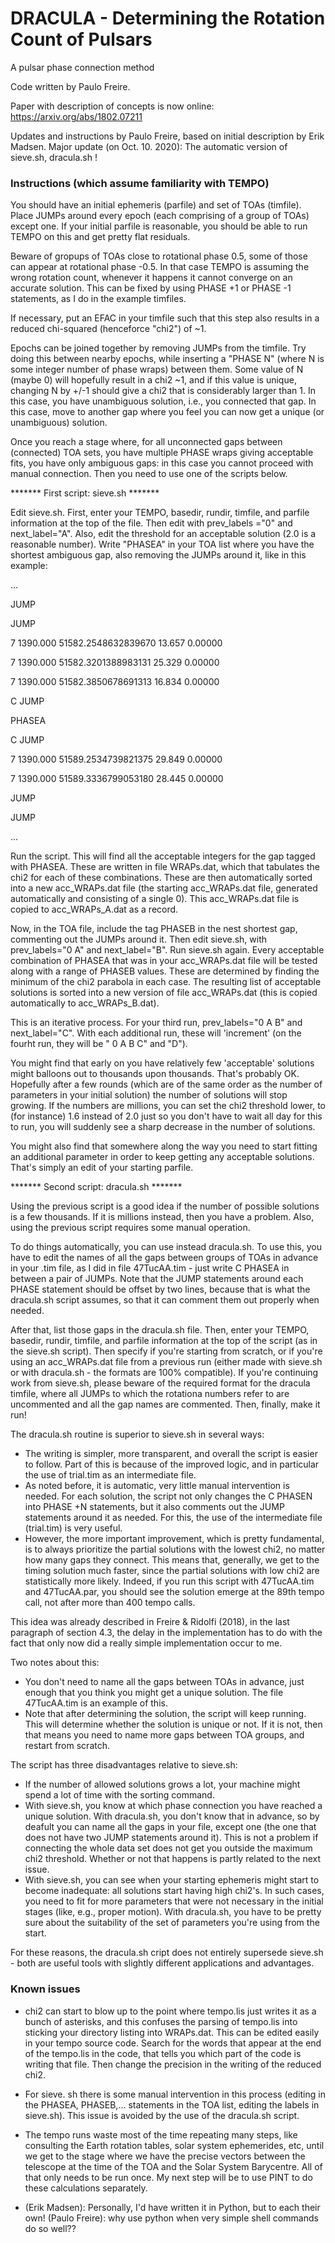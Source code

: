 # DRACULA - Determining the Rotation Count of Pulsars
A pulsar phase connection method

Code written by Paulo Freire. 

Paper with description of concepts is now online: https://arxiv.org/abs/1802.07211

Updates and instructions by Paulo Freire, based on initial description by Erik Madsen.
Major update (on Oct. 10. 2020): The automatic version of sieve.sh, dracula.sh !

### Instructions (which assume familiarity with TEMPO)

You should have an initial ephemeris (parfile) and set of TOAs (timfile). Place JUMPs around every epoch (each comprising of a group of TOAs) except one. If your initial parfile is reasonable, you should be able to run TEMPO on this and get pretty flat residuals.

Beware of gropups of TOAs close to rotational phase 0.5, some of those can appear at rotational phase -0.5. In that case TEMPO is assuming the wrong rotation count, whenever it happens it cannot converge on an accurate solution. This can be fixed by using PHASE +1 or PHASE -1 statements, as I do in the example timfiles.

If necessary, put an EFAC in your timfile such that this step also results in a reduced chi-squared (henceforce "chi2") of ~1.

Epochs can be joined together by removing JUMPs from the timfile. Try doing this between nearby epochs, while inserting a "PHASE N" (where N is some integer number of phase wraps) between them. Some value of N (maybe 0) will hopefully result in a chi2 ~1, and if this value is unique, changing N by +/-1 should give a chi2 that is considerably larger than 1. In this case, you have unambiguous solution, i.e., you connected that gap. In this case, move to another gap where you feel you can now get a unique (or unambiguous) solution.

Once you reach a stage where, for all unconnected gaps between (connected) TOA sets, you have multiple PHASE wraps giving acceptable fits, you have only ambiguous gaps: in this case you cannot proceed with manual connection. Then you need to use one of the scripts below.

******* First script: sieve.sh *******

Edit sieve.sh. First, enter your TEMPO, basedir, rundir, timfile, and parfile information at the top of the file. Then edit with prev_labels ="0" and next_label="A". Also, edit the threshold for an acceptable solution (2.0 is a reasonable number).
Write "PHASEA" in your TOA list where you have the shortest ambiguous gap, also removing the JUMPs around it, like in this example:

...

JUMP


JUMP

7               1390.000 51582.2548632839670   13.657                 0.00000

7               1390.000 51582.3201388983131   25.329                 0.00000

7               1390.000 51582.3850678691313   16.834                 0.00000

C JUMP

PHASEA

C JUMP

7               1390.000 51589.2534739821375   29.849                 0.00000

7               1390.000 51589.3336799053180   28.445                 0.00000

JUMP


JUMP

...

Run the script. This will find all the acceptable integers for the gap tagged with PHASEA. These are written in file WRAPs.dat, which that tabulates the chi2 for each of these combinations. These are then automatically sorted into a new acc_WRAPs.dat file (the starting acc_WRAPs.dat file, generated automatically and consisting of a single 0). This acc_WRAPs.dat file is copied to acc_WRAPs_A.dat as a record.

Now, in the TOA file, include the tag PHASEB in the nest shortest gap, commenting out the JUMPs around it. Then edit sieve.sh, with prev_labels="0 A" and next_label="B". Run sieve.sh again. Every acceptable combination of PHASEA that was in your acc_WRAPs.dat file will be tested along with a range of PHASEB values. These are determined by finding the minimum of the chi2 parabola in each case. The resulting list of acceptable solutions is sorted into a new version of file acc_WRAPs.dat (this is copied automatically to acc_WRAPs_B.dat).

This is an iterative process. For your third run, prev_labels="0 A B" and next_label="C". With each additional run, these will 'increment' (on the fourht run, they will be " 0 A B C" and "D").

You might find that early on you have relatively few 'acceptable' solutions might balloons out to thousands upon thousands. That's probably OK. Hopefully after a few rounds (which are of the same order as the number of parameters in your initial solution) the number of solutions will stop growing. If the numbers are millions, you can set the chi2 threshold lower, to (for instance) 1.6 instead of 2.0 just so you don't have to wait all day for this to run, you will suddenly see a sharp decrease in the number of solutions.

You might also find that somewhere along the way you need to start fitting an additional parameter in order to keep getting any acceptable solutions. That's simply an edit of your starting parfile.

******* Second script: dracula.sh *******

Using the previous script is a good idea if the number of possible solutions is a few thousands. If it is millions instead, then you have a problem. 
Also, using the previous script requires some manual operation. 

To do things automatically, you can use instead dracula.sh. To use this, you have to edit the names of all the gaps between groups of TOAs in advance in your .tim file, as I did in file 47TucAA.tim - just write C PHASEA in between a pair of JUMPs. Note that the JUMP statements around each PHASE statement should be offset by two lines, because that is what the dracula.sh script assumes, so that it can comment them out properly when needed.

After that, list those gaps in the dracula.sh file. Then, enter your TEMPO, basedir, rundir, timfile, and parfile information at the top of the script (as in the sieve.sh script). Then specify if you're starting from scratch, or if you're using an acc_WRAPs.dat file from a previous run (either made with sieve.sh or with dracula.sh - the formats are 100% compatible). If you're continuing work from sieve.sh, please beware of the required format for the dracula timfile, where all JUMPs to which the rotationa numbers refer to are uncommented and all the gap names are commented. Then, finally, make it run!

The dracula.sh routine is superior to sieve.sh in several ways:
- The writing is simpler, more transparent, and overall the script is easier to follow. Part of this is because of the improved logic, and in particular the use of trial.tim as an intermediate file.
- As noted before, it is automatic, very little manual intervention is needed. For each solution, the script not only changes the C PHASEN into PHASE +N statements, but it also comments out the JUMP statements around it as needed. For this, the use of the intermediate file (trial.tim) is very useful. 
- However, the more important improvement, which is pretty fundamental, is to always prioritize the partial solutions with the lowest chi2, no matter how many gaps they connect. This means that, generally, we get to the timing solution much faster, since the partial solutions with low chi2 are statistically more likely. Indeed, if you run this script with 47TucAA.tim and 47TucAA.par, you should see the solution emerge at the 89th tempo call, not after more than 400 tempo calls.

This idea was already described in Freire & Ridolfi (2018), in the last paragraph of section 4.3, the delay in the implementation has to do with the fact that only now did a really simple implementation occur to me.

Two notes about this:
- You don't need to name all the gaps between TOAs in advance, just enough that you think you might get a unique solution. The file 47TucAA.tim is an example of this.
- Note that after determining the solution, the script will keep running. This will determine whether the solution is unique or not. If it is not, then that means you need to name more gaps between TOA groups, and restart from scratch.

The script has three disadvantages relative to sieve.sh:
- If the number of allowed solutions grows a lot, your machine might spend a lot of time with the sorting command.
- With sieve.sh, you know at which phase connection you have reached a unique solution. With dracula.sh, you don't know that in advance, so by deafult you can name all the gaps in your file, except one (the one that does not have two JUMP statements around it).
This is not a problem if connecting the whole data set does not get you outside the maximum chi2 threshold. Whether or not that happens is partly related to the next issue.
- With sieve.sh, you can see when your starting ephemeris might start to become inadequate: all solutions start having high chi2's. In such cases, you need to fit for more parameters that were not necessary in the initial stages (like, e.g., proper motion). With dracula.sh, you have to be pretty sure about the suitability of the set of parameters you're using from the start.

For these reasons, the dracula.sh cript does not entirely supersede sieve.sh - both are useful tools with slightly different applications and advantages.

### Known issues

* chi2 can start to blow up to the point where tempo.lis just writes it as a bunch of asterisks, and this confuses the parsing of tempo.lis into sticking your directory listing into WRAPs.dat.
  This can be edited easily in your tempo source code. Search for the words that appear at the end of the tempo.lis in the code, that tells you which part of the code is writing that file. Then change the precision in the writing of the reduced chi2. 

* For sieve. sh there is some manual intervention in this process (editing in the PHASEA, PHASEB,... statements in the TOA list, editing the labels in sieve.sh). 
This issue is avoided by the use of the dracula.sh script.

* The tempo runs waste most of the time repeating many steps, like consulting the Earth rotation tables, solar system ephemerides, etc, until we get to the stage where we have the precise vectors between the telescope at the time of the TOA and the Solar System Barycentre. All of that only needs to be run once. My next step will be to use PINT to do these calculations separately.

* (Erik Madsen): Personally, I'd have written it in Python, but to each their own!
(Paulo Freire): why use python when very simple shell commands do so well??
 

